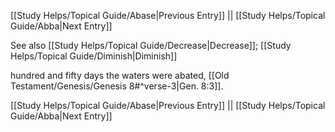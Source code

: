 [[Study Helps/Topical Guide/Abase|Previous Entry]]  ||  [[Study Helps/Topical Guide/Abba|Next Entry]]

 See also [[Study Helps/Topical Guide/Decrease|Decrease]]; [[Study Helps/Topical Guide/Diminish|Diminish]]

 hundred and fifty days the waters were abated, [[Old Testament/Genesis/Genesis 8#^verse-3|Gen. 8:3]].

[[Study Helps/Topical Guide/Abase|Previous Entry]]  ||  [[Study Helps/Topical Guide/Abba|Next Entry]]